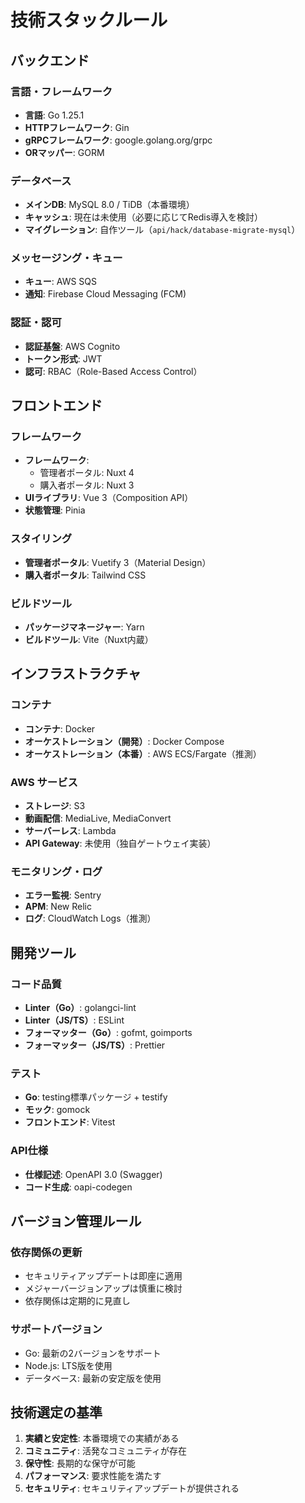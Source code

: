 # 技術スタックルール

## バックエンド

### 言語・フレームワーク
- **言語**: Go 1.25.1
- **HTTPフレームワーク**: Gin
- **gRPCフレームワーク**: google.golang.org/grpc
- **ORマッパー**: GORM

### データベース
- **メインDB**: MySQL 8.0 / TiDB（本番環境）
- **キャッシュ**: 現在は未使用（必要に応じてRedis導入を検討）
- **マイグレーション**: 自作ツール（`api/hack/database-migrate-mysql`）

### メッセージング・キュー
- **キュー**: AWS SQS
- **通知**: Firebase Cloud Messaging (FCM)

### 認証・認可
- **認証基盤**: AWS Cognito
- **トークン形式**: JWT
- **認可**: RBAC（Role-Based Access Control）

## フロントエンド

### フレームワーク
- **フレームワーク**: 
  - 管理者ポータル: Nuxt 4
  - 購入者ポータル: Nuxt 3
- **UIライブラリ**: Vue 3（Composition API）
- **状態管理**: Pinia

### スタイリング
- **管理者ポータル**: Vuetify 3（Material Design）
- **購入者ポータル**: Tailwind CSS

### ビルドツール
- **パッケージマネージャー**: Yarn
- **ビルドツール**: Vite（Nuxt内蔵）

## インフラストラクチャ

### コンテナ
- **コンテナ**: Docker
- **オーケストレーション（開発）**: Docker Compose
- **オーケストレーション（本番）**: AWS ECS/Fargate（推測）

### AWS サービス
- **ストレージ**: S3
- **動画配信**: MediaLive, MediaConvert
- **サーバーレス**: Lambda
- **API Gateway**: 未使用（独自ゲートウェイ実装）

### モニタリング・ログ
- **エラー監視**: Sentry
- **APM**: New Relic
- **ログ**: CloudWatch Logs（推測）

## 開発ツール

### コード品質
- **Linter（Go）**: golangci-lint
- **Linter（JS/TS）**: ESLint
- **フォーマッター（Go）**: gofmt, goimports
- **フォーマッター（JS/TS）**: Prettier

### テスト
- **Go**: testing標準パッケージ + testify
- **モック**: gomock
- **フロントエンド**: Vitest

### API仕様
- **仕様記述**: OpenAPI 3.0 (Swagger)
- **コード生成**: oapi-codegen

## バージョン管理ルール

### 依存関係の更新
- セキュリティアップデートは即座に適用
- メジャーバージョンアップは慎重に検討
- 依存関係は定期的に見直し

### サポートバージョン
- Go: 最新の2バージョンをサポート
- Node.js: LTS版を使用
- データベース: 最新の安定版を使用

## 技術選定の基準

1. **実績と安定性**: 本番環境での実績がある
2. **コミュニティ**: 活発なコミュニティが存在
3. **保守性**: 長期的な保守が可能
4. **パフォーマンス**: 要求性能を満たす
5. **セキュリティ**: セキュリティアップデートが提供される
